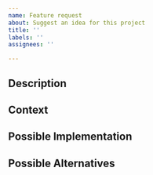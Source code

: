 ```yaml
---
name: Feature request
about: Suggest an idea for this project
title: ''
labels: ''
assignees: ''

---
```


## Description
<!-- Is your feature request related to a use case which is difficult to implement?  "I am trying to do XYZ and am finding it difficult to ..." -->

## Context
<!-- Why is this change important to you? How would you use it? How can it benefit other users? -->

## Possible Implementation
<!-- (Optional) Suggest an idea for implementing the addition or change. -->

## Possible Alternatives
<!-- (Optional) Describe any alternative solutions or features you've considered. -->
